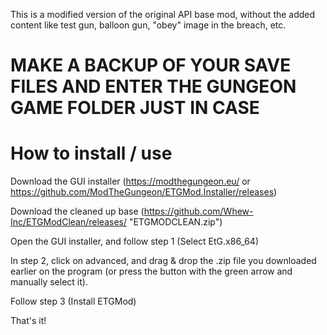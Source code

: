 This is a modified version of the original API base mod, without the added content like test gun, balloon gun, "obey" image in the breach, etc.

# MAKE A BACKUP OF YOUR SAVE FILES AND ENTER THE GUNGEON GAME FOLDER JUST IN CASE

# How to install / use

Download the GUI installer (https://modthegungeon.eu/ or https://github.com/ModTheGungeon/ETGMod.Installer/releases)

Download the cleaned up base (https://github.com/Whew-Inc/ETGModClean/releases/ "ETGMODCLEAN.zip")

Open the GUI installer, and follow step 1 (Select EtG.x86_64)

In step 2, click on advanced, and drag & drop the .zip file you downloaded earlier on the program (or press the button with the green arrow and manually select it).

Follow step 3 (Install ETGMod)

That's it!
